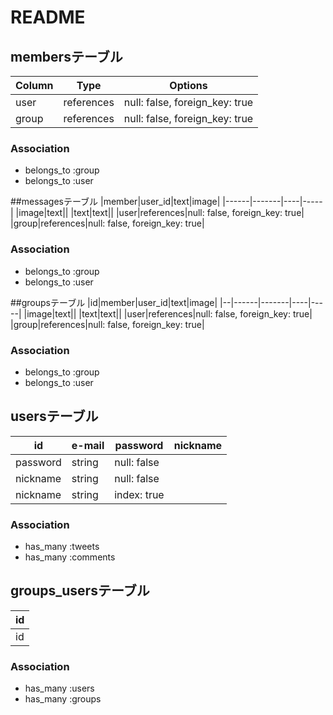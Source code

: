 # README




## membersテーブル
|Column|Type|Options|
|------|----|-------|
|user|references|null: false, foreign_key: true|
|group|references|null: false, foreign_key: true|

### Association
- belongs_to :group
- belongs_to :user

##messagesテーブル
|member|user_id|text|image|
|------|-------|----|-----|
|image|text||
|text|text||
|user|references|null: false, foreign_key: true|
|group|references|null: false, foreign_key: true|

### Association
- belongs_to :group
- belongs_to :user

##groupsテーブル
|id|member|user_id|text|image|
|--|------|-------|----|-----|
|image|text||
|text|text||
|user|references|null: false, foreign_key: true|
|group|references|null: false, foreign_key: true|

### Association
- belongs_to :group
- belongs_to :user

## usersテーブル
|id|e-mail|password|nickname|
|--|------|--------|--------|
|password|string|null: false|
|nickname|string|null: false|
|nickname|string|index: true|
### Association
- has_many :tweets
- has_many :comments

## groups_usersテーブル
|id|
|--|
|id|references|null: false, foreign_key: true|
### Association
- has_many :users
- has_many :groups


